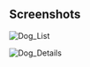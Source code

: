 ## Screenshots

![Dog_List](https://user-images.githubusercontent.com/48656322/176535817-17307a7d-b826-4d81-86e4-05fedb069983.png)

![Dog_Details](https://user-images.githubusercontent.com/48656322/176535857-dc732c0c-2836-4b2a-8545-24bb667b50aa.png)